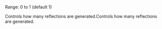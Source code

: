 Range: 0 to 1 (default 1)

Controls how many reflections are generated.Controls how many reflections are generated.